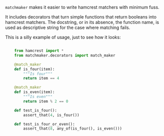 ``matchmaker`` makes it easier to write hamcrest matchers with minimum fuss.

It includes decorators that turn simple functions that return booleans
into hamcrest matchers. The docstring, or in its absence, the function
name, is used as descriptive string for the case where matching fails.

This is a silly example of usage, just to see how it looks:

```python

    from hamcrest import *
    from matchmaker.decorators import match_maker

    @match_maker
    def is_four(item):
        """Is four"""
        return item == 4

    @match_maker
    def is_even(item):
        """Is even"""
        return item % 2 == 0

    def test_is_four():
        assert_that(4, is_four())

    def test_is_four_or_even():
        assert_that(8, any_of(is_four(), is_even()))

```
